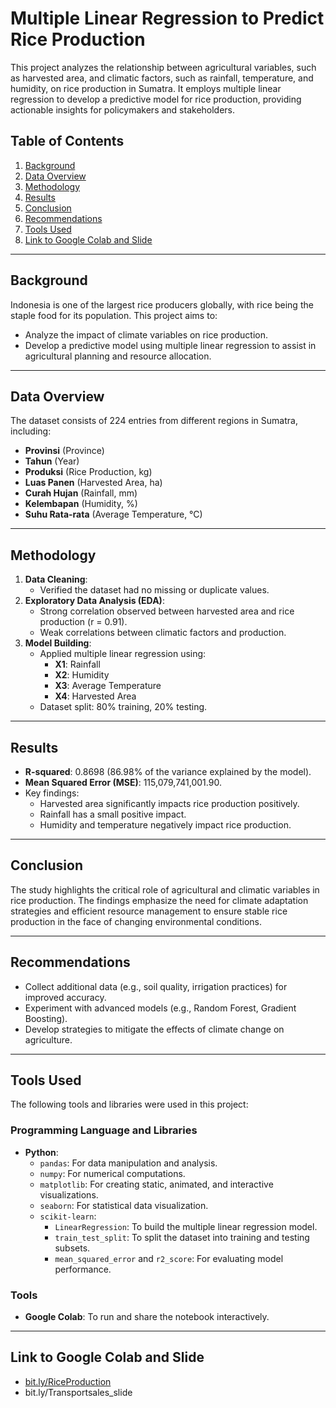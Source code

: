 # Multiple Linear Regression to Predict Rice Production
This project analyzes the relationship between agricultural variables, such as harvested area, and climatic factors, such as rainfall, temperature, and humidity, on rice production in Sumatra. It employs multiple linear regression to develop a predictive model for rice production, providing actionable insights for policymakers and stakeholders.

## Table of Contents
1. [Background](#background)
2. [Data Overview](#data-overview)
3. [Methodology](#methodology)
4. [Results](#results)
5. [Conclusion](#conclusion)
6. [Recommendations](#recommendations)
7. [Tools Used](#tools-used)
8. [Link to Google Colab and Slide](#link-to-google-colab-and-slide)

---

## Background
Indonesia is one of the largest rice producers globally, with rice being the staple food for its population. This project aims to:
- Analyze the impact of climate variables on rice production.
- Develop a predictive model using multiple linear regression to assist in agricultural planning and resource allocation.

---

## Data Overview
The dataset consists of 224 entries from different regions in Sumatra, including:
- **Provinsi** (Province)
- **Tahun** (Year)
- **Produksi** (Rice Production, kg)
- **Luas Panen** (Harvested Area, ha)
- **Curah Hujan** (Rainfall, mm)
- **Kelembapan** (Humidity, %)
- **Suhu Rata-rata** (Average Temperature, °C)

---

## Methodology
1. **Data Cleaning**:
   - Verified the dataset had no missing or duplicate values.
2. **Exploratory Data Analysis (EDA)**:
   - Strong correlation observed between harvested area and rice production (r = 0.91).
   - Weak correlations between climatic factors and production.
3. **Model Building**:
   - Applied multiple linear regression using:
     - **X1**: Rainfall
     - **X2**: Humidity
     - **X3**: Average Temperature
     - **X4**: Harvested Area
   - Dataset split: 80% training, 20% testing.

---

## Results
- **R-squared**: 0.8698 (86.98% of the variance explained by the model).
- **Mean Squared Error (MSE)**: 115,079,741,001.90.
- Key findings:
  - Harvested area significantly impacts rice production positively.
  - Rainfall has a small positive impact.
  - Humidity and temperature negatively impact rice production.

---

## Conclusion
The study highlights the critical role of agricultural and climatic variables in rice production. The findings emphasize the need for climate adaptation strategies and efficient resource management to ensure stable rice production in the face of changing environmental conditions.

---

## Recommendations
- Collect additional data (e.g., soil quality, irrigation practices) for improved accuracy.
- Experiment with advanced models (e.g., Random Forest, Gradient Boosting).
- Develop strategies to mitigate the effects of climate change on agriculture.

---

## Tools Used
The following tools and libraries were used in this project:

### Programming Language and Libraries
- **Python**:
  - `pandas`: For data manipulation and analysis.
  - `numpy`: For numerical computations.
  - `matplotlib`: For creating static, animated, and interactive visualizations.
  - `seaborn`: For statistical data visualization.
  - `scikit-learn`:
    - `LinearRegression`: To build the multiple linear regression model.
    - `train_test_split`: To split the dataset into training and testing subsets.
    - `mean_squared_error` and `r2_score`: For evaluating model performance.

### Tools
- **Google Colab**: To run and share the notebook interactively.

---

## Link to Google Colab and Slide
- [bit.ly/RiceProduction](https://bit.ly/RiceProduction)
- bit.ly/Transportsales_slide
